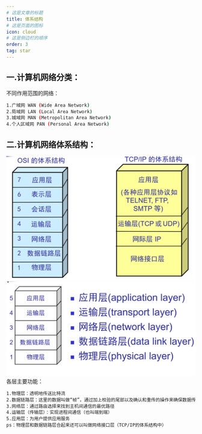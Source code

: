 ```yaml
---
# 这是文章的标题
title: 体系结构
# 这是页面的图标
icon: cloud
# 这是侧边栏的顺序
order: 3
tag: star
---
```

## 一.计算机网络分类：
不同作用范围的网络：
```bash
1.广域网 WAN (Wide Area Network)
2.局域网 LAN (Local Area Network) 
3.城域网 MAN (Metropolitan Area Network)
4.个人区域网 PAN (Personal Area Network) 
```
## 二.计算机网络体系结构：
![体系结构](/notes-image/体系结构1.png)
![体系结构](/notes-image/五层体系结构.png)
各层主要功能：
```bash
1.物理层：透明地传送比特流
2.数据链路层：这里的数据叫做“帧”，通过加上校验的尾部以及确认和重传的操作来确保数据传输是无差错的。
3.网络层：通过路由选择来找到主机间通信的最优路径
4.运输层（传输层）：实现进程间通信（也叫端到端）
5.应用层：为用户提供应用服务
ps：物理层和数据链路层合起来还可以叫做网络接口层（TCP/IP的体系结构中）
```